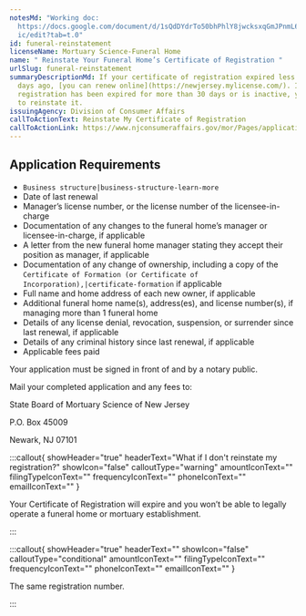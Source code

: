 ```yaml
---
notesMd: "Working doc:
  https://docs.google.com/document/d/1sQdDYdrTo50bhPhlY8jwcksxqGmJPnmL6OJUUjsMW\
  ic/edit?tab=t.0"
id: funeral-reinstatement
licenseName: Mortuary Science-Funeral Home
name: " Reinstate Your Funeral Home’s Certificate of Registration "
urlSlug: funeral-reinstatement
summaryDescriptionMd: If your certificate of registration expired less than 30
  days ago, [you can renew online](https://newjersey.mylicense.com/). If your
  registration has been expired for more than 30 days or is inactive, you need
  to reinstate it.
issuingAgency: Division of Consumer Affairs
callToActionText: Reinstate My Certificate of Registration
callToActionLink: https://www.njconsumeraffairs.gov/mor/Pages/applications.aspx
---
```

## Application Requirements

*  `Business structure|business-structure-learn-more` 
* Date of last renewal
* Manager’s license number, or the license number of the licensee-in-charge
* Documentation of any changes to the funeral home’s manager or licensee-in-charge, if applicable
* A letter from the new funeral home manager stating they accept their position as manager, if applicable
* Documentation of any change of ownership, including a copy of the `Certificate of Formation (or Certificate of Incorporation),|certificate-formation` if applicable
* Full name and home address of each new owner, if applicable
* Additional funeral home name(s), address(es), and license number(s), if managing more than 1 funeral home
* Details of any license denial, revocation, suspension, or surrender since last renewal, if applicable
* Details of any criminal history since last renewal, if applicable
* Applicable fees paid

Your application must be signed in front of and by a notary public.

Mail your completed application and any fees to:

State Board of Mortuary Science of New Jersey

P.O. Box 45009

Newark, NJ 07101

:::callout{ showHeader="true" headerText="What if I don't reinstate my registration?" showIcon="false" calloutType="warning" amountIconText="" filingTypeIconText="" frequencyIconText="" phoneIconText="" emailIconText="" }

Your Certificate of Registration will expire and you won’t be able to legally operate a funeral home or mortuary establishment.

:::

:::callout{ showHeader="true" headerText="" showIcon="false" calloutType="conditional" amountIconText="" filingTypeIconText="" frequencyIconText="" phoneIconText="" emailIconText="" }

The same registration number.

:::